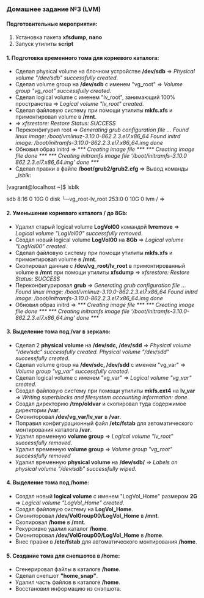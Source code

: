 ### Домашнее задание №3 (LVM)
#### Подготовительные мероприятия:
1. Установка пакета __xfsdump__, __nano__
2. Запуск утилиты __script__ 

#### 1. Подготовка временного тома для корневого каталога:
* Сделал physical volume на блочном устройстве __/dev/sdb__ => _Physical volume "/dev/sdb" successfully created_.
* Сделал volume group на __/dev/sdb__ с именем "vg_root" => _Volume group "vg_root" successfully created_.
* Сделал logical volume с именем "lv_root", занимающий 100% пространства => _Logical volume "lv_root" created_.
* Сделал файловую систему при помощи утилиты __mkfs.xfs__ и примонтировал volume в __/mnt__.
*  => _xfsrestore: Restore Status: SUCCESS_
* Переконфигурил root => _Generating grub configuration file ... Found linux image: /boot/vmlinuz-3.10.0-862.2.3.el7.x86_64 Found initrd image: /boot/initramfs-3.10.0-862.2.3.el7.x86_64.img done_
* Обновил образ initrd => _*** Creating image file *** *** Creating image file done *** *** Creating initramfs image file '/boot/initramfs-3.10.0 862.2.3.el7.x86_64.img' done ***_
* Сделал правки в файле __/boot/grub2/grub2.cfg__ => Вывод команды __lsblk_:

[vagrant@localhost ~]$ lsblk

sdb                       8:16   0   10G  0 disk 
└─vg_root-lv_root       253:0    0   10G  0 lvm  /
 =>
#### 2. Уменьшение корневого каталога __/__ до 8Gb:
* Удалил старый logical volume __LogVol00__ командой __lvremove__ => _Logical volume "LogVol00" successfully removed_.
* Создал новый logical volume __LogVol00__ на __8Gb__ => _Logical volume "LogVol00" created_.
* Сделал файловую систему при помощи утилиты __mkfs.xfs__ и примонтировал volume в __/mnt__.
* Скопировал данные с __/dev/vg_root/lv_root__ в примонтированный volume в __/mnt__ при помощи утилиты __xfsdump__ => _xfsrestore: Restore Status: SUCCESS_
* Переконфигурировал __grub__ => _Generating grub configuration file ... Found linux image: /boot/vmlinuz-3.10.0-862.2.3.el7.x86_64 Found initrd image: /boot/initramfs-3.10.0-862.2.3.el7.x86_64.img done_
* Обновил образ initrd => _*** Creating image file *** *** Creating image file done *** *** Creating initramfs image file '/boot/initramfs-3.10.0-862.2.3.el7.x86_64.img' done ***_

#### 3. Выделение тома под /var в зеркало:
* Сделал 2 __physical volume__ на __/dev/sdc, /dev/sdd__ =>  _Physical volume "/dev/sdc" successfully created. Physical volume "/dev/sdd" successfully created_.
* Сделал volume group на __/dev/sdc, /dev/sdd__ с именем "vg_var" => _Volume group "vg_var" successfully created_.
* Сделал logical volume с именем "vg_var" => _Logical volume "vg_var" created_.
* Создал файловую систему при помощи утилиты __mkfs.ext4__ на __lv_var__ => _Writing superblocks and filesystem accounting information: done_.
* Создал директорию __/tmp/oldvar__ и скопировал туда содержимое директории __/var__.
* Смониторовал __/dev/vg_var/lv_var__ в __/var__.
* Поправил конфигурационный файл __/etc/fstab__ для автоматического монтирования каталога __/var__.
* Удалил временную __volume group__ => _Logical volume "lv_root" successfully removed_.
* Удалил временную __volume group__ => _Volume group "vg_root" successfully removed_
* Удалил временную __physical volume__ на __/dev/sdb/__ => _Labels on physical volume "/dev/sdb" successfully wiped_.

#### 4. Выделение тома под /home:
* Создал новый __logical volume__ с именем "LogVol_Home" размером __2G__ =>  _Logical volume "LogVol_Home" created_.
* Создал файловую систему на __LogVol_Home__.
* Смониторовал __/dev/VolGroup00/LogVol_Home__ в __/mnt__.
* Скопировал __/home__ в __/mnt__.
* Рекурсивно удалил каталог __/home__.
* Смониторовал __/dev/VolGroup00/LogVol_Home__ в __/home__.
* Внес правки в __/etc/fstab__ для автоматического монтирования __/home__.

#### 5. Создание тома для снепшотов в /home:
* Сгенерировал файлы в каталоге __/home__.
* Сделал снепшот __"home_snap"__.
* Удалил часть файлов в каталоге __/home__.
* Восстановил информацию из снэпшота.



